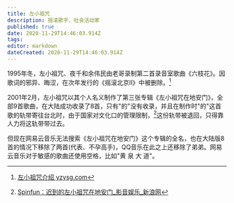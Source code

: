 ```yaml
---
title: 左小祖咒
description: 摇滚歌手、社会活动家
published: true
date: 2020-11-29T14:46:03.914Z
tags: 
editor: markdown
dateCreated: 2020-11-29T14:46:03.914Z
---
```


1995年冬，左小祖咒、夜千和余伟民由老哥录制第二首录音室歌曲《六枝花》。因歌词的邪异、晦涩，在次年发行的《摇滚北京Ⅱ》中被删除。[^20201129131703]

[^20201129131703]: [左小祖咒介绍 yzysg.com](https://web.archive.org/web/20201129141901/http://zx.yzysg.com/CNABOUT1.ASPX)

2001年2月，左小祖咒以其个人名义制作了第三张专辑《左小祖咒在地安门》，全部9首歌曲，在大陆成功收录了8首，只有"的"没有收录，并且在制作时"的"这首歌的轨带寄往台北时，由于国家对文化口的管理限制，[^20201129143752]这份轨带被退回，只得靠人力将这轨带带过去。

[^20201129143752]: [Spinfun：迟到的左小祖咒在地安门_影音娱乐_新浪网](https://web.archive.org/web/20201129143752/https://ent.sina.com.cn/r/n/2010-03-04/22022888343.shtml)

但现在网易云音乐无法搜索《左小祖咒在地安门》这个专辑的全名，也在大陆版8首的情况下移除了两首(代表、不孕高手)，QQ音乐在此之上还移除了弟弟。网易云音乐对于敏感的歌曲还使用空格，比如"黄 泉 大 道"。
